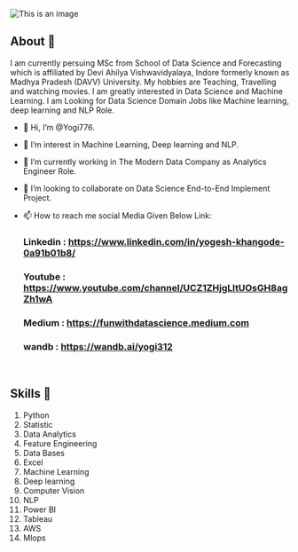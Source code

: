 ![This is an image](https://myoctocat.com/assets/images/base-octocat.svg)
## About 👋

I am currently persuing MSc from  School of Data Science and Forecasting which is affiliated by Devi Ahilya Vishwavidyalaya, Indore formerly known as Madhya Pradesh  (DAVV) University. My hobbies are Teaching, Travelling and watching movies. I am greatly interested in Data Science and Machine Learning. I am Looking for Data Science Domain Jobs like Machine learning, deep learning and NLP Role.

- 👋 Hi, I’m @Yogi776.
- 👀 I’m interest in Machine Learning, Deep learning and NLP.
- 🌱 I’m currently working in The Modern Data Company as Analytics Engineer Role.
- 💞️ I’m looking to collaborate on Data Science End-to-End Implement Project.
- 📫 How to reach me social Media Given Below Link: 

    ### Linkedin : https://www.linkedin.com/in/yogesh-khangode-0a91b01b8/
    ### Youtube  :  https://www.youtube.com/channel/UCZ1ZHjgLltUOsGH8agZh1wA    
    ###   Medium :  https://funwithdatascience.medium.com
    ###    wandb  : https://wandb.ai/yogi312
       
 <br>

## Skills 🚀 

01. Python
02. Statistic
03. Data Analytics
04. Feature Engineering
05. Data Bases
06. Excel
07. Machine Learning
08. Deep learning
09. Computer Vision
10. NLP
11. Power BI
12. Tableau
13. AWS
14. Mlops

<br>


<!---
Yogi776/Yogi776 is a ✨ special ✨ repository because its `README.md` (this file) appears on your GitHub profile.
You can click the Preview link to take a look at your changes.
--->
